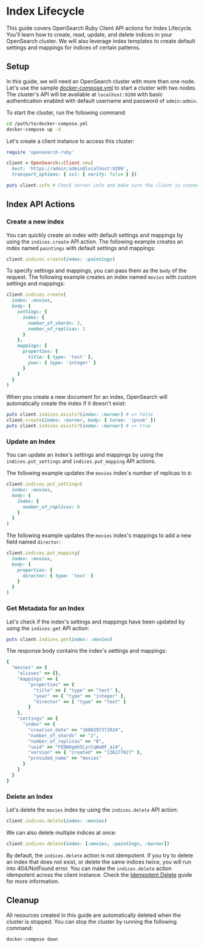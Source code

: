 # Index Lifecycle
This guide covers OpenSearch Ruby Client API actions for Index Lifecycle. You'll learn how to create, read, update, and delete indices in your OpenSearch cluster. We will also leverage index templates to create default settings and mappings for indices of certain patterns.

## Setup

In this guide, we will need an OpenSearch cluster with more than one node. Let's use the sample [docker-compose.yml](https://opensearch.org/samples/docker-compose.yml) to start a cluster with two nodes. The cluster's API will be available at `localhost:9200` with basic authentication enabled with default username and password of `admin:admin`.

To start the cluster, run the following command:

```bash
cd /path/to/docker-compose.yml
docker-compose up -d
```

Let's create a client instance to access this cluster:

```ruby
require 'opensearch-ruby'

client = OpenSearch::Client.new(
  host: 'https://admin:admin@localhost:9200',
  transport_options: { ssl: { verify: false } })

puts client.info # Check server info and make sure the client is connected
```

## Index API Actions

### Create a new index
You can quickly create an index with default settings and mappings by using the `indices.create` API action. The following example creates an index named `paintings` with default settings and mappings:

```ruby
client.indices.create(index: :paintings)
```
To specify settings and mappings, you can pass them as the `body` of the request. The following example creates an index named `movies` with custom settings and mappings:

```ruby
client.indices.create(
  index: :movies,
  body: {
    settings: {
      index: {
        number_of_shards: 2,
        number_of_replicas: 1
      }
    },
    mappings: {
      properties: {
        title: { type: 'text' },
        year: { type: 'integer' }
      }
    }
  }
)
```
When you create a new document for an index, OpenSearch will automatically create the index if it doesn't exist:

```ruby
puts client.indices.exists?(index: :burner) # => false
client.create(index: :burner, body: { lorem: 'ipsum' })
puts client.indices.exists?(index: :burner) # => true
```


### Update an Index
You can update an index's settings and mappings by using the `indices.put_settings` and `indices.put_mapping` API actions. 

The following example updates the `movies` index's number of replicas to `0`:

```ruby
client.indices.put_settings(
  index: :movies,
  body: {
    index: {
      number_of_replicas: 0
    }
  }
)
```
The following example updates the `movies` index's mappings to add a new field named `director`:

```ruby
client.indices.put_mapping(
  index: :movies,
  body: {
    properties: {
      director: { type: 'text' }
    }
  }
)
```

### Get Metadata for an Index
Let's check if the index's settings and mappings have been updated by using the `indices.get` API action:

```ruby
puts client.indices.get(index: :movies)
```
The response body contains the index's settings and mappings:

```ruby
{ 
  "movies" => { 
    "aliases" => {}, 
    "mappings" => { 
        "properties" => { 
          "title" => { "type" => "text" }, 
          "year" => { "type" => "integer" },
          "director" => { "type" => "text" } 
        } 
    }, 
    "settings" => { 
      "index" => { 
        "creation_date" => "1680297372024", 
        "number_of_shards" => "2", 
        "number_of_replicas" => "0", 
        "uuid" => "FEDWXgmhSLyrCqWa8F_aiA", 
        "version" => { "created" => "136277827" }, 
        "provided_name" => "movies" 
      } 
    }
  } 
}  
```
### Delete an Index
Let's delete the `movies` index by using the `indices.delete` API action:

```ruby
client.indices.delete(index: :movies)
```
We can also delete multiple indices at once:

```ruby
client.indices.delete(index: [:movies, :paintings, :burner])
```
By default, the `indices.delete` action is not idempotent. If you try to delete an index that does not exist, or delete the same indices twice, you will run into 404/NotFound error. You can make the `indices.delete` action idempotent across the client instance. Check the [Idempotent Delete](idempotent_delete.md) guide for more information.

## Cleanup

All resources created in this guide are automatically deleted when the cluster is stopped. You can stop the cluster by running the following command:

```bash
docker-compose down
```
